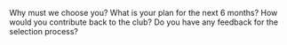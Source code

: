 Why must we choose you?
What is your plan for the next 6 months?
How would you contribute back to the club? 
Do you have any feedback for the selection process?

